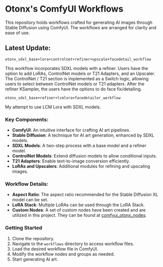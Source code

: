 # Otonx's ComfyUI Workflows

This repository holds workflows crafted for generating AI images through Stable Diffusion using ComfyUI. The workflows are arranged for clarity and ease of use.

## Latest Update: 

`otonx_sdxl_base+lora+controlnet+refiner+upscale+facedetail_workflow`

This workflow incorporates SDXL models with a refiner. Users have the option to add LoRAs, ControlNet models or T21 Adapters, and an Upscaler. The ControlNet / T21 section is implemented as a Switch logic, allowing users to select between ControlNet models or T21 adapters. After the refiner KSampler, the users have the options to do face fix/detailing.

`otonx_sdxl_base+refiner+lcmlora+facedetailer_workflow`

My attempt to use LCM Lora with SDXL models.

### Key Components:

- **ComfyUI**: An intuitive interface for crafting AI art pipelines.
- **Stable Diffusion**: A technique for AI art generation, enhanced by SDXL models.
- **SDXL Models**: A two-step process with a base model and a refiner model.
- **ControlNet Models**: Extend diffusion models to allow conditional inputs.
- **T21 Adapters**: Enable text-to-image conversion efficiently.
- **LoRAs and Upscalers**: Additional modules for refining and upscaling images.

### Workflow Details:

- **Aspect Ratio**: The aspect ratio recommended for the Stable Diffusion XL model can be set.
- **LoRA Stack**: Multiple LoRAs can be used through the LoRA Stack.
- **Custom Nodes**: A set of custom nodes have been created and are utilized in this project. They can be found at [comfyui_otonx_nodes](https://github.com/budihartono/comfyui_otonx_nodes).

### Getting Started

1. Clone the repository.
2. Navigate to the `workflows` directory to access workflow files.
3. Load the desired workflow file in ComfyUI.
4. Modify the workflow nodes and groups as needed.
5. Start generating AI art.